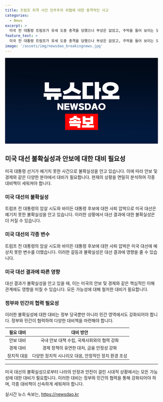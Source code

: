 ```yaml
---
title: 트럼프 피격 사건 민주주의 위협에 대한 충격적인 사고
categories:
  - News
excerpt: >
  미국 전 대통령 트럼프가 유세 도중 총격을 당했으나 부상은 없었고, 주먹을 들어 보이는 모습이 포착됐다. 이는 대선 경쟁과 정치적 분열이 가중되는 미국에서 충격을 일으키는 사건으로, 민주주의를 위협하는 행위로 비판받고 있다. 그러나 미국 대선의 불확실성은 점점 더 커지고 있으며, 양진영 간 갈등이 더 심화될 우려와 대선 결과의 불확실성이 부각되고 있다. 이에 정부와 민간이 함께 대비해야 할 시점이라는 지적이 나오고 있다.
feature_text: >
  미국 전 대통령 트럼프가 유세 도중 총격을 당했으나 부상은 없었고, 주먹을 들어 보이는 모습이 포착됐다. 이는 대선 경쟁과 정치적 분열이 가중되는 미국에서 충격을 일으키는 사건으로, 민주주의를 위협하는 행위로 비판받고 있다. 그러나 미국 대선의 불확실성은 점점 더 커지고 있으며, 양진영 간 갈등이 더 심화될 우려와 대선 결과의 불확실성이 부각되고 있다. 이에 정부와 민간이 함께 대비해야 할 시점이라는 지적이 나오고 있다.
image: '/assets/img/newsdao_breakingnews.jpg'
---
```


<p><img src="/assets/img/newsdao_breakingnews.jpg" alt="cryptoinkorea 속보" /></p>

<h2 data-ke-size="size26">미국 대선 불확실성과 안보에 대한 대비 필요성</h2>

<p data-ke-size="size16">미국 대통령 선거가 예기치 못한 사건으로 불확실성을 안고 있습니다. 이에 따라 안보 및 경제와 같은 다양한 분야에서 대비가 필요합니다. 현재의 상황을 면밀히 분석하여 각종 대비책이 세워져야 합니다.</p>

<h3>미국 대선의 불확실성</h3>

<p data-ke-size="size16">트럼프 전 대통령의 암살 시도와 바이든 대통령 후보에 대한 사퇴 압박으로 미국 대선은 예기치 못한 불확실성을 안고 있습니다. 이러한 상황에서 대선 결과에 대한 불확실성은 더 커질 수 있습니다.</p>

<h3>미국 대선의 각종 변수</h3>

<p data-ke-size="size16">트럼프 전 대통령의 암살 시도와 바이든 대통령 후보에 대한 사퇴 압박은 미국 대선에 예상치 못한 변수를 더했습니다. 이러한 갈등과 불확실성은 대선 결과에 영향을 줄 수 있습니다.</p>

<h3>미국 대선 결과에 따른 영향</h3>

<p data-ke-size="size16">대선 결과가 불확실성을 안고 있을 때, 이는 미국의 안보 및 경제와 같은 핵심적인 이해 관계에도 영향을 미칠 수 있습니다. 모든 가능성에 대해 철저한 대비가 필요합니다.</p>

<h3>정부와 민간의 협력 필요성</h3>

<p data-ke-size="size16">이러한 불확실성에 대한 대비는 정부 당국뿐만 아니라 민간 영역에서도 강화되어야 합니다. 정부와 민간이 협력하여 다양한 대비책을 마련해야 합니다.</p>

<table style="width: 100%;">
<thead>
<tr>
<th style="text-align: center;">필요 대비</th>
<th style="text-align: center;">대비 방안</th>
</tr>
</thead>
<tbody>
<tr>
<td style="text-align: center;">안보 대비</td>
<td style="text-align: center;">국내 안보 대책 수립, 국제사회와의 협력 강화</td>
</tr>
<tr>
<td style="text-align: center;">경제 대비</td>
<td style="text-align: center;">경제 정책의 유연한 대처, 금융 안정성 강화</td>
</tr>
<tr>
<td style="text-align: center;">정치적 대응</td>
<td style="text-align: center;">다양한 정치적 시나리오 대응, 안정적인 정치 환경 조성</td>
</tr>
</tbody>
</table>

<hr>

<p data-ke-size="size16">미국 대선의 불확실성으로부터 나라의 안정과 안전이 걸린 시대적 상황에서는 모든 가능성에 대한 대비가 필요합니다. 이러한 대비는 정부와 민간의 협력을 통해 강화되어야 하며, 각종 대비책이 신속하게 세워져야 합니다.</p>
실시간 뉴스 속보는, <a href="https://newsdao.kr" rel="dofollow">https://newsdao.kr</a>



